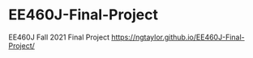 # EE460J-Final-Project
EE460J Fall 2021 Final Project
https://ngtaylor.github.io/EE460J-Final-Project/
